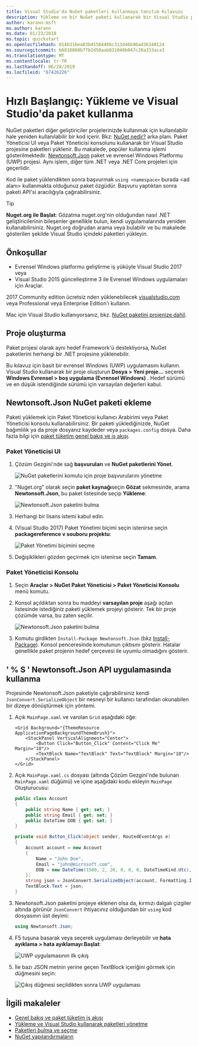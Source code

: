 ```yaml
---
title: Visual Studio'da NuGet paketleri kullanmaya tanıtım Kılavuzu
description: Yükleme ve bir NuGet paketi kullanarak bir Visual Studio projesinde işlemini bir gözden geçirme öğretici.
author: karann-msft
ms.author: karann
ms.date: 01/23/2018
ms.topic: quickstart
ms.openlocfilehash: 014b316ea03b45584406c313d46b96ad36340124
ms.sourcegitcommit: b6810860b77b2d50aab031040b047c20a333aca3
ms.translationtype: MT
ms.contentlocale: tr-TR
ms.lasthandoff: 06/28/2019
ms.locfileid: "67426226"
---
```

# <a name="quickstart-install-and-use-a-package-in-visual-studio"></a>Hızlı Başlangıç: Yükleme ve Visual Studio'da paket kullanma

NuGet paketleri diğer geliştiriciler projelerinizde kullanmak için kullanılabilir hale yeniden kullanılabilir bir kod içerir. Bkz: [NuGet nedir?](../What-is-NuGet.md) arka planı. Paket Yöneticisi UI veya Paket Yöneticisi konsolunu kullanarak bir Visual Studio projesine paketleri yüklenir. Bu makalede, popüler kullanma işlemi gösterilmektedir. [Newtonsoft.Json](https://www.nuget.org/packages/Newtonsoft.Json/) paket ve evrensel Windows Platformu (UWP) projesi. Aynı işlem, diğer tüm .NET veya .NET Core projeleri için geçerlidir.

Kod ile paket yüklendikten sonra başvurmak `using <namespace>` burada \<ad alanı\> kullanmakta olduğunuz paket özgüdür. Başvuru yaptıktan sonra paketi API'si aracılığıyla çağırabilirsiniz.

> [!Tip]
> **Nuget.org ile Başlat**: Gözatma nuget.org'nin olduğundan nasıl .NET geliştiricilerinin bileşenler genellikle bulun, kendi uygulamalarında yeniden kullanabilirsiniz. Nuget.org doğrudan arama veya bulabilir ve bu makalede gösterilen şekilde Visual Studio içindeki paketleri yükleyin.

## <a name="prerequisites"></a>Önkoşullar

- Evrensel Windows platformu geliştirme iş yüküyle Visual Studio 2017 veya
- Visual Studio 2015 güncelleştirme 3 ile Evrensel Windows uygulamaları için Araçlar.

2017 Community edition ücretsiz nden yüklenebilecek [visualstudio.com](https://www.visualstudio.com/) veya Professional veya Enterprise Edition'ı kullanın.

Mac için Visual Studio kullanıyorsanız, bkz. [NuGet paketini projenize dahil](/visualstudio/mac/nuget-walkthrough).

## <a name="create-a-project"></a>Proje oluşturma

Paket projesi olarak aynı hedef Framework'ü destekliyorsa, NuGet paketlerini herhangi bir .NET projesine yüklenebilir.

Bu kılavuz için basit bir evrensel Windows (UWP) uygulamasını kullanın. Visual Studio kullanarak bir proje oluşturun **Dosya > Yeni proje...**  seçerek **Windows Evrensel > boş uygulama (Evrensel Windows)** . Hedef sürümü ve en düşük istendiğinde sürümü için varsayılan değerleri kabul.

## <a name="add-the-newtonsoftjson-nuget-package"></a>Newtonsoft.Json NuGet paketi ekleme

Paketi yüklemek için Paket Yöneticisi kullanıcı Arabirimi veya Paket Yöneticisi konsolu kullanabilirsiniz. Bir paketi yüklediğinizde, NuGet bağımlılık ya da proje dosyanız kaydeder veya `packages.config` dosya. Daha fazla bilgi için [paket tüketim genel bakış ve iş akışı](../consume-packages/Overview-and-Workflow.md).

### <a name="package-manager-ui"></a>Paket Yöneticisi UI

1. Çözüm Gezgini'nde sağ **başvuruları** ve **NuGet paketlerini Yönet**.

    ![NuGet paketlerini komutu için proje başvurularını yönetme](media/QS_Use-02-ManageNuGetPackages.png)

1. "Nuget.org" olarak seçin **paket kaynağı**seçin **Gözat** sekmesinde, arama **Newtonsoft.Json**, bu paket listesinde seçip  **Yükleme**:

    ![Newtonsoft.Json paketini bulma](media/QS_Use-03-NewtonsoftJson.png)

1. Herhangi bir lisans istemi kabul edin.

1. (Visual Studio 2017) Paket Yönetimi biçimi seçin istenirse seçin **packagereference v souboru projektu**:

    ![Paket Yönetimi biçimini seçme](media/QS_Use-03b-SelectFormat.png)

1. Değişiklikleri gözden geçirmek için istenirse seçin **Tamam**.

### <a name="package-manager-console"></a>Paket Yöneticisi Konsolu

1. Seçin **Araçlar > NuGet Paket Yöneticisi > Paket Yöneticisi Konsolu** menü komutu.

1. Konsol açıldıktan sonra bu maddeyi **varsayılan proje** aşağı açılan listesinde istediğiniz paketi yüklemek projeyi gösterir. Tek bir proje çözümde varsa, bu zaten seçilir.

    ![Newtonsoft.Json paketini bulma](media/QS_Use-08-Console1.png)

1. Komutu girdikten `Install-Package Newtonsoft.Json` (bkz [Install-Package](../tools/ps-ref-install-package.md)). Konsol penceresinde komutunun çıktısını gösterir. Hatalar genellikle paket projenin hedef çerçevesi ile uyumlu olmadığını gösterir.

## <a name="use-the-newtonsoftjson-api-in-the-app"></a>' % S ' Newtonsoft.Json API uygulamasında kullanma

Projesinde Newtonsoft.Json paketiyle çağırabilirsiniz kendi `JsonConvert.SerializeObject` bir nesneyi bir kullanıcı tarafından okunabilen bir dizeye dönüştürmek için yöntemi.

1. Açık `MainPage.xaml` ve varolan `Grid` aşağıdaki öğe:

    ```xaml
    <Grid Background="{ThemeResource ApplicationPageBackgroundThemeBrush}">
        <StackPanel VerticalAlignment="Center">
            <Button Click="Button_Click" Content="Click Me" Margin="10"/>
            <TextBlock Name="TextBlock" Text="TextBlock" Margin="10"/>
        </StackPanel>
    </Grid>
    ```

1. Açık `MainPage.xaml.cs` dosyası (altında Çözüm Gezgini'nde bulunan `MainPage.xaml` düğümü) ve içine aşağıdaki kodu ekleyin `MainPage` Oluşturucusu:

    ```cs
    public class Account
    {
        public string Name { get; set; }
        public string Email { get; set; }
        public DateTime DOB { get; set; }
    }

    private void Button_Click(object sender, RoutedEventArgs e)
    {
        Account account = new Account
        {
            Name = "John Doe",
            Email = "john@microsoft.com",
            DOB = new DateTime(1980, 2, 20, 0, 0, 0, DateTimeKind.Utc),
        };
        string json = JsonConvert.SerializeObject(account, Formatting.Indented);
        TextBlock.Text = json;
    }
    ```

1. Newtonsoft.Json paketini projeye eklenen olsa da, kırmızı dalgalı çizgiler altında görünür `JsonConvert` ihtiyacınız olduğundan bir `using` kod dosyasının üst deyimi:

    ```cs
    using Newtonsoft.Json;
    ```

1. F5 tuşuna basarak veya seçerek uygulaması derleyebilir ve **hata ayıklama > hata ayıklamayı Başlat**:

    ![UWP uygulamasının ilk çıkış](media/QS_Use-06-AppStart.png)

1. İle bazı JSON metnin yerine geçen TextBlock içeriğini görmek için düğmesini seçin:

    ![Çıkış düğmesi seçildikten sonra UWP uygulaması](media/QS_Use-07-AppEnd.png)

## <a name="related-articles"></a>İlgili makaleler

- [Genel bakış ve paket tüketim iş akışı](../consume-packages/overview-and-workflow.md)
- [Yükleme ve Visual Studio kullanarak paketleri yönetme](../tools/package-manager-ui.md)
- [Paketleri bulma ve seçme](../consume-packages/finding-and-choosing-packages.md)
- [NuGet yapılandırmaların](../consume-packages/configuring-nuget-behavior.md)
